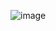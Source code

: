 ![image](https://github.com/LucasCichon/Mil_Zad_Rek/assets/50384668/b14d119a-0872-48d5-9967-437e41970175)
